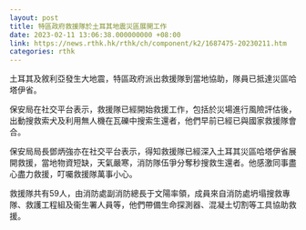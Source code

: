 ```yaml
---
layout: post
title: 特區政府救援隊於土耳其地震災區展開工作
date: 2023-02-11 13:06:38.000000000 +08:00
link: https://news.rthk.hk/rthk/ch/component/k2/1687475-20230211.htm
categories: rthk
---
```


土耳其及敘利亞發生大地震，特區政府派出救援隊到當地協助，隊員已抵達災區哈塔伊省。

保安局在社交平台表示，救援隊已經開始救援工作，包括於災場進行風險評估後，出動搜救索犬及利用無人機在瓦礫中搜索生還者，他們早前已經已與國家救援隊會合。

保安局局長鄧炳強亦在社交平台表示，得知救援隊已經深入土耳其災區哈塔伊省展開救援，當地物資短缺，天氣嚴寒，消防隊伍爭分奪秒搜救生還者。他感激同事盡心盡力救援，叮囑救援隊萬事小心。

救援隊共有59人，由消防處副消防總長于文陽率領，成員來自消防處坍塌搜救專隊、救護工程組及衞生署人員等，他們帶備生命探測器、混凝土切割等工具協助救援。
